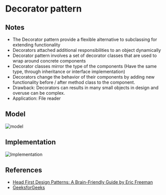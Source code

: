 # Decorator pattern 
## Notes 
* The Decorator pattern provide a flexible alternative to subclassing for extending functionality
* Decorators attached additional responsibilities to an object dynamically
* Decorator pattern involves a set of decorator classes that are used to wrap around concrete components
* Decorator classes mirror the type of the components (Have the same type, through inheritance or interface implementation)
* Decorators change the behavior of their components by adding new functionality before / after method class to the component.
* Drawback: Decorators can results in many small objects in design and overuse can be complex.
* Application: File reader
## Model 
![model](https://www.oreilly.com/library/view/learning-javascript-design/9781449334840/httpatomoreillycomsourceoreillyimages1547817.png)
## Implementation 
![Implementation](https://media.geeksforgeeks.org/wp-content/uploads/uml-1.jpg)

## References
* [Head First Design Patterns: A Brain-Friendly Guide by Eric Freeman](https://www.amazon.com/Head-First-Design-Patterns-Brain-Friendly/dp/0596007124)
* [GeeksforGeeks](https://www.geeksforgeeks.org/decorator-pattern-set-3-coding-the-design/?ref=rp)